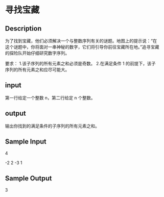 # 寻找宝藏

## Description

为了找到宝藏，他们必须解决一个与整数序列有关的谜题。地图上的提示说：“在这个谜题中，你将面对一串神秘的数字，它们将引导你前往宝藏所在地。”追寻宝藏的探险队开始仔细研究数字序列。

要求： 1.该子序列的所有元素之和必须是奇数。 2.在满足条件 1 的前提下，该子序列的所有元素之和应尽可能大。

## input
第一行给定一个整数 n，第二行给定 n 个整数。

## output
输出你找到的满足条件的子序列的所有元素之和。

## Sample Input
4

-2 2 -3 1

## Sample Output
3
